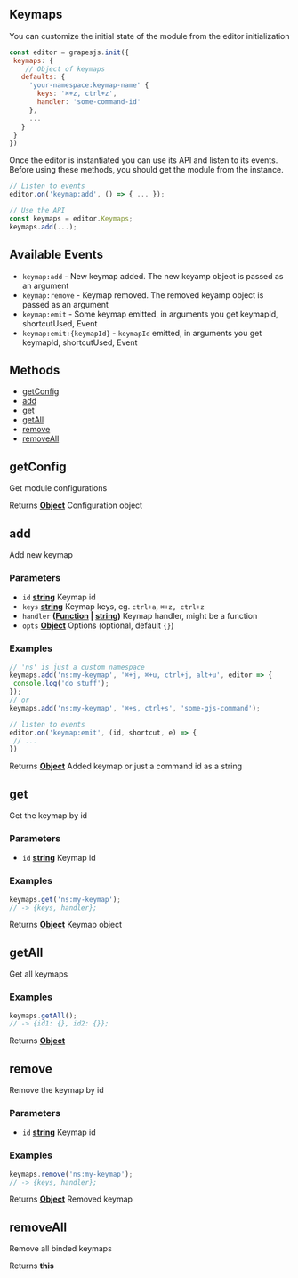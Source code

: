 <!-- Generated by documentation.js. Update this documentation by updating the source code. -->

## Keymaps

You can customize the initial state of the module from the editor initialization

```js
const editor = grapesjs.init({
 keymaps: {
    // Object of keymaps
   defaults: {
     'your-namespace:keymap-name' {
       keys: '⌘+z, ctrl+z',
       handler: 'some-command-id'
     },
     ...
   }
 }
})
```

Once the editor is instantiated you can use its API and listen to its events. Before using these methods, you should get the module from the instance.

```js
// Listen to events
editor.on('keymap:add', () => { ... });

// Use the API
const keymaps = editor.Keymaps;
keymaps.add(...);
```

## Available Events

*   `keymap:add` - New keymap added. The new keyamp object is passed as an argument
*   `keymap:remove` - Keymap removed. The removed keyamp object is passed as an argument
*   `keymap:emit` - Some keymap emitted, in arguments you get keymapId, shortcutUsed, Event
*   `keymap:emit:{keymapId}` - `keymapId` emitted, in arguments you get keymapId, shortcutUsed, Event

## Methods

*   [getConfig][1]
*   [add][2]
*   [get][3]
*   [getAll][4]
*   [remove][5]
*   [removeAll][6]

## getConfig

Get module configurations

Returns **[Object][7]** Configuration object

## add

Add new keymap

### Parameters

*   `id` **[string][8]** Keymap id
*   `keys` **[string][8]** Keymap keys, eg. `ctrl+a`, `⌘+z, ctrl+z`
*   `handler` **([Function][9] | [string][8])** Keymap handler, might be a function
*   `opts` **[Object][7]** Options (optional, default `{}`)

### Examples

```javascript
// 'ns' is just a custom namespace
keymaps.add('ns:my-keymap', '⌘+j, ⌘+u, ctrl+j, alt+u', editor => {
 console.log('do stuff');
});
// or
keymaps.add('ns:my-keymap', '⌘+s, ctrl+s', 'some-gjs-command');

// listen to events
editor.on('keymap:emit', (id, shortcut, e) => {
 // ...
})
```

Returns **[Object][7]** Added keymap
or just a command id as a string

## get

Get the keymap by id

### Parameters

*   `id` **[string][8]** Keymap id

### Examples

```javascript
keymaps.get('ns:my-keymap');
// -> {keys, handler};
```

Returns **[Object][7]** Keymap object

## getAll

Get all keymaps

### Examples

```javascript
keymaps.getAll();
// -> {id1: {}, id2: {}};
```

Returns **[Object][7]** 

## remove

Remove the keymap by id

### Parameters

*   `id` **[string][8]** Keymap id

### Examples

```javascript
keymaps.remove('ns:my-keymap');
// -> {keys, handler};
```

Returns **[Object][7]** Removed keymap

## removeAll

Remove all binded keymaps

Returns **this** 

[1]: #getconfig

[2]: #add

[3]: #get

[4]: #getAll

[5]: #remove

[6]: #removeall

[7]: https://developer.mozilla.org/docs/Web/JavaScript/Reference/Global_Objects/Object

[8]: https://developer.mozilla.org/docs/Web/JavaScript/Reference/Global_Objects/String

[9]: https://developer.mozilla.org/docs/Web/JavaScript/Reference/Statements/function
